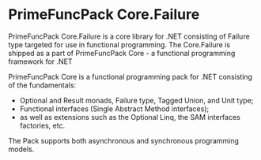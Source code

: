 # PrimeFuncPack Core.Failure

PrimeFuncPack Core.Failure is a core library for .NET consisting of Failure type targeted for use in functional programming.
The Core.Failure is shipped as a part of PrimeFuncPack Core - a functional programming framework for .NET

PrimeFuncPack Core is a functional programming pack for .NET consisting of the fundamentals:
- Optional and Result monads, Failure type, Tagged Union, and Unit type;
- Functional interfaces (Single Abstract Method interfaces);
- as well as extensions such as the Optional Linq, the SAM interfaces factories, etc.

The Pack supports both asynchronous and synchronous programming models.
